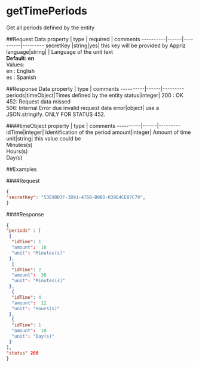 getTimePeriods
==========================
Get all periods defined by the entity

##Request Data
 property  | type | required | comments
 ----------|------|----------|---------
 secretKey |string|yes| this key will be provided by Appriz
 language|string| | Language of the unit text<br>**Default: en**<br>Values:<br> en : English <br> es : Spanish
 
##Response Data
  property | type | comments
 ----------|------|---------
periods|timeObject|Times defined by the entity
status|integer| 200 : OK<br> 452: Request data missed <br> 506: Internal Error due invalid request data
error|object| use a JSON.stringify. ONLY FOR STATUS 452.

####timeObject
 property | type | comments
----------|------|---------
idTime|integer| Identification of the period
amount|integer| Amount of time
unit|string| this value could be<br>Minutes(s)<br>Hours(s)<br>Day(s)

##Examples

####Request
```json
{
"secretKey": "53E9DD3F-3891-476B-B0BD-039E4CE87C79",
}
```

####Response
```json
{
"periods" : [
 {
  "idTime": 1
  "amount":  10
  "unit": "Minutes(s)"
 },
  {
  "idTime": 2
  "amount":  30
  "unit": "Minutes(s)"
 },
  {
  "idTime": 4
  "amount":  12
  "unit": "Hours(s)"
 },
  {
  "idTime": 1
  "amount":  10
  "unit": "Day(s)"
 }
],
"status" 200
}
```

